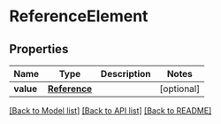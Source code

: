 # ReferenceElement

## Properties
Name | Type | Description | Notes
------------ | ------------- | ------------- | -------------
**value** | [**Reference**](Reference.md) |  | [optional] 

[[Back to Model list]](../README.md#documentation-for-models) [[Back to API list]](../README.md#documentation-for-api-endpoints) [[Back to README]](../README.md)

